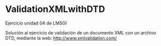 # ValidationXMLwithDTD
Ejercicio unidad 04 de LMSGI

Solución al ejercicio de validación de un documento XML con un archivo DTD, mediante la web:
http://www.xmlvalidation.com/
